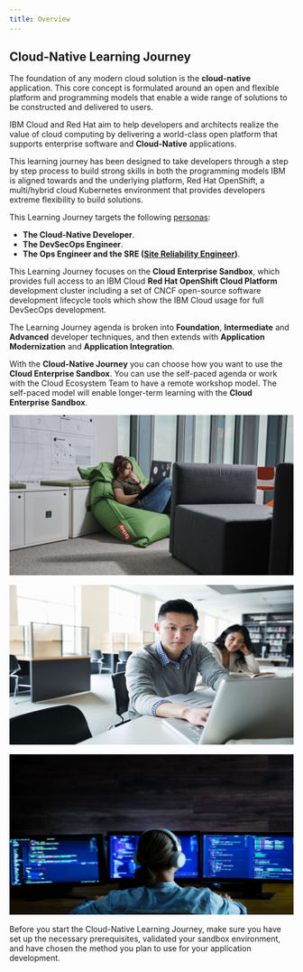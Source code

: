 ```yaml
---
title: Overview
---
```

<!--- cSpell:ignore ICPA openshiftconsole mkdocs fontawesome Theia userid toolset crwexposeservice gradlew bluemix ocinstall Mico crwopenlink crwopenapp swaggerui gitpat gituser  buildconfig yourproject wireframe devenvsetup viewapp crwopenlink  atemplatized rtifactoryurlsetup Kata Koda configmap Katacoda checksetup cndp katacoda checksetup Linespace igccli regcred REPLACEME Tavis pipelinerun openshiftcluster invokecloudshell cloudnative sampleapp bwoolf hotspots multicloud pipelinerun Sricharan taskrun Vadapalli Rossel REPLACEME cloudnativesampleapp artifactoryuntar untar Hotspot devtoolsservices Piyum Zonooz Farr Kamal Arora Laszewski  Roadmap roadmap Istio Packt buildpacks automatable ksonnet jsonnet targetport podsiks SIGTERM SIGKILL minikube apiserver multitenant kubelet multizone Burstable checksetup handson  stockbffnode codepatterns devenvsetup newwindow preconfigured cloudantcredentials apikey Indexyaml classname  errorcondition tektonpipeline gradlew gitsecret viewapp cloudantgitpodscreen crwopenlink cdply crwopenapp -->

## Cloud-Native Learning Journey

The foundation of any modern cloud solution is the **cloud-native** application. This core concept is formulated around an open and flexible platform and programming models that enable a wide range of solutions to be constructed and delivered to users.
   
IBM Cloud and Red Hat aim to help developers and architects realize the value of cloud computing by delivering a world-class open platform that supports enterprise software and **Cloud-Native** applications.

This learning journey has been designed to take developers through a step by step process to build strong skills in both the programming models IBM is aligned towards and the underlying platform, Red Hat OpenShift, a multi/hybrid cloud Kubernetes environment that provides developers extreme flexibility to build solutions.

This Learning Journey targets the following [personas](https://www.ibm.com/garage/method/practices/think/practice_personas/):

- **The Cloud-Native Developer**.
- **The DevSecOps Engineer**.
- **The Ops Engineer and the SRE ([Site Reliability Engineer](https://en.wikipedia.org/wiki/Site_Reliability_Engineering))**.

This Learning Journey focuses on the **Cloud Enterprise Sandbox**, which provides full access to an IBM Cloud **Red Hat OpenShift Cloud Platform** development cluster including a set of CNCF open-source software development lifecycle tools which show the IBM Cloud usage for full DevSecOps development.

The Learning Journey agenda is broken into **Foundation**, **Intermediate** and **Advanced** developer techniques, and then extends with **Application Modernization** and **Application Integration**.

With the **Cloud-Native Journey** you can choose how you want to use the **Cloud Enterprise Sandbox**. You can use the self-paced agenda or work with the Cloud Ecosystem Team to have a remote workshop model. The self-paced model will enable longer-term learning with the **Cloud Enterprise Sandbox**.
<Row>

<Column colLg={4} colMd={4} noGutterMdLeft>
<ArticleCard
    color="dark"
    title="Developer Foundation"
    subTitle="Start your cloud-native journey by learning the concepts, technologies & methodologies."
    href="/developer-foundation"
    >

![](./images/developer-foundation.png) 

</ArticleCard>
</Column>

<Column colLg={4} colMd={4} noGutterMdLeft>
<ArticleCard
    color="dark"
    title="Developer Intermediate"
    subTitle="Learn how to develop and deliver cloud-native applications with an Enterprise SDLC."
    href="/developer-intermediate"
    >

![](./images/developer-intermediate.png)

</ArticleCard>
</Column>


<Column colLg={4} colMd={4} noGutterMdLeft>
<ArticleCard
    color="dark"
    title="Developer Advanced"
    subTitle="Learn advanced microservices techniques to develop and deliver cloud-native applications."
    href="/developer-advanced-1"
    >

![](./images/developer-advanced.png)

</ArticleCard>
</Column>

</Row>




Before you start the Cloud-Native Learning Journey, make sure you have set up the necessary prerequisites, validated your sandbox environment, and have chosen the method you plan to use for your application development.
